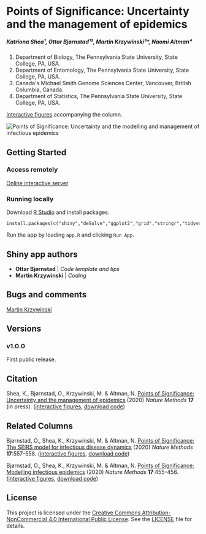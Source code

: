 # Points of Significance: Uncertainty and the management of epidemics

##### Katriona Shea¹, Ottar Bjørnstad¹², Martin Krzywinski³*, Naomi Altman⁴

1. Department of Biology, The Pennsylvania State University, State College, PA, USA.
2. Department of Entomology, The Pennsylvania State University, State College, PA, USA.
3. Canada's Michael Smith Genome Sciences Center, Vancouver, British Columbia, Canada.
4. Department of Statistics, The Pennsylvania State University, State College, PA, USA.

[Interactive figures](https://shiny.bcgsc.ca/posepi3/) accompanying the column.

![Points of Significance: Uncertainty and the modelling and management of infectious epidemics](https://raw.githubusercontent.com/martinkrz/posepi3/master/www/img/screenshot.png)

## Getting Started

### Access remotely

[Online interactive server](https://shiny.bcgsc.ca/posepi3/)

### Running locally

Download [R Studio](http://rstudio.com) and install packages.

```
install.packages(c("shiny","deSolve","ggplot2","grid","stringr","tidyverse"))
```

Run the app by loading `app.R` and clicking `Run App`.

## Shiny app authors

* **Ottar Bjørnstad** | *Code template and tips*
* **Martin Krzywinski** | *Coding*

## Bugs and comments

[Martin Krzywinski](mailto:martink@bcgsc.ca)

## Versions

### v1.0.0

First public release.

## Citation

Shea, K., Bjørnstad, O., Krzywinski, M. & Altman, N. [Points of Significance: Uncertainty and the management of epidemics](http://mkweb.bcsgc.ca/points.of.significance) (2020) *Nature Methods* **17** (in press). ([interactive figures](http://shiny.bcgsc.ca/posepi3), [download code](https://martinkrz.github.io/posepi3/))

## Related Columns

Bjørnstad, O., Shea, K., Krzywinski, M. & Altman, N. [Points of Significance: The SEIRS model for infectious disease dynamics](http://www.nature.com/articles/s41592-020-0856-2) (2020) *Nature Methods* **17**:557-558. ([interactive figures](http://shiny.bcgsc.ca/posepi2), [download code](https://martinkrz.github.io/posepi2/))

Bjørnstad, O., Shea, K., Krzywinski, M. & Altman, N. [Points of Significance: Modelling infectious epidemics](https://www.nature.com/articles/s41592-020-0822-z) (2020) *Nature Methods* **17**:455-456. ([interactive figures](http://shiny.bcgsc.ca/posepi1), [download code](https://martinkrz.github.io/posepi1/))

## License

This project is licensed under the [Creative Commons Attribution-NonCommercial 4.0 International Public License](https://creativecommons.org/licenses/by-nc/4.0/). See the [LICENSE](LICENSE) file for details.
